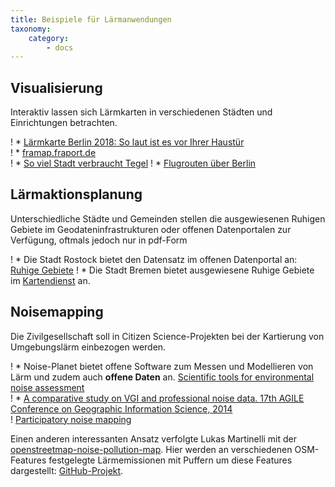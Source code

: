 ```yaml
---
title: Beispiele für Lärmanwendungen 
taxonomy:
    category:
        - docs
---
```


## Visualisierung

Interaktiv lassen sich Lärmkarten in verschiedenen Städten und Einrichtungen betrachten.

! * [Lärmkarte Berlin 2018: So laut ist es vor Ihrer Haustür](https://interaktiv.morgenpost.de/laermkarte-berlin/) <br>
! * [framap.fraport.de](http://framap.fraport.de/aimPort/ISFL/Modul_Gis/main.aspx?AID=ISFL2&STY=6) <br>
! * [So viel Stadt verbraucht Tegel](https://digitalpresent.tagesspiegel.de/txl) 
! * [Flugrouten über Berlin](https://digitalpresent.tagesspiegel.de/flugrouten)

## Lärmaktionsplanung

Unterschiedliche Städte und Gemeinden stellen die ausgewiesenen Ruhigen Gebiete im Geodateninfrastrukturen oder offenen Datenportalen zur Verfügung, oftmals jedoch nur in pdf-Form

! * Die Stadt Rostock bietet den Datensatz im offenen Datenportal an: [Ruhige Gebiete](https://www.opendata-hro.de/dataset/ruhige_gebiete)
! * Die Stadt Bremen bietet ausgewiesene Ruhige Gebiete im [Kartendienst](https://metaver.de/kartendienste?layers=eed0276a46a37cae5aa65a23afdbf252&lang=de&topic=themen&bgLayer=webatlasde_light&E=481010.32&N=5889582.39&zoom=7) an.


## Noisemapping

Die Zivilgesellschaft soll in Citizen Science-Projekten bei der Kartierung von Umgebungslärm einbezogen werden.  

! * Noise-Planet bietet offene Software zum Messen und Modellieren von Lärm und zudem auch **offene Daten** an. [Scientific tools for environmental noise assessment](http://noise-planet.org) <br>
! * [A comparative study on VGI and professional noise data. 17th AGILE Conference on Geographic Information Science, 2014](https://www.researchgate.net/publication/263007263_A_comparative_study_on_VGI_and_professional_noise_data) <br>
! [Participatory noise mapping](https://www.researchgate.net/publication/228479297_Participatory_noise_mapping) <br>

Einen anderen interessanten Ansatz verfolgte Lukas Martinelli mit der [openstreetmap-noise-pollution-map](http://lukasmartinelli.ch/gis/2016/04/03/openstreetmap-noise-pollution-map.html). Hier werden an verschiedenen OSM-Features festgelegte Lärmemissionen mit Puffern um diese Features dargestellt: [GitHub-Projekt](https://github.com/lukasmartinelli/osm-noise-pollution). 
